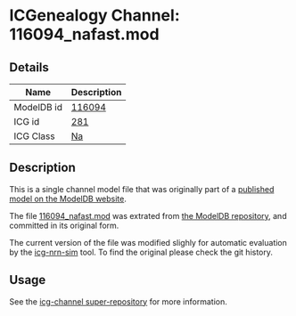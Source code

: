 # ICGenealogy Channel: 116094\_nafast.mod

## Details

Name | Description
---- | -----------
ModelDB id | [116094](http://senselab.med.yale.edu/ModelDB/ShowModel.cshtml?model=116094)
ICG id | [281](http://icg.neurotheory.ox.ac.uk/channels/2/281)
ICG Class | [Na](http://icg.neurotheory.ox.ac.uk/channels/2)

## Description

This is a single channel model file that was originally part of a [published model on the ModelDB website](http://senselab.med.yale.edu/mModelDB/ShowModel.cshtml?model=116094).


The file [116094\_nafast.mod](116094_nafast.mod) was extrated from [the ModelDB repository](http://senselab.med.yale.edu/ModelDB/ShowModel.cshtml?model=116094), and committed in its original form.

The current version of the file was modified slighly for automatic evaluation by the [icg-nrn-sim](https://github.com/icgenealogy/icg-nrn-sim) tool. To find the original please check the git history.


## Usage

See the [icg-channel super-repository](https://github.com/icgenealogy/icg-channels) for more information.